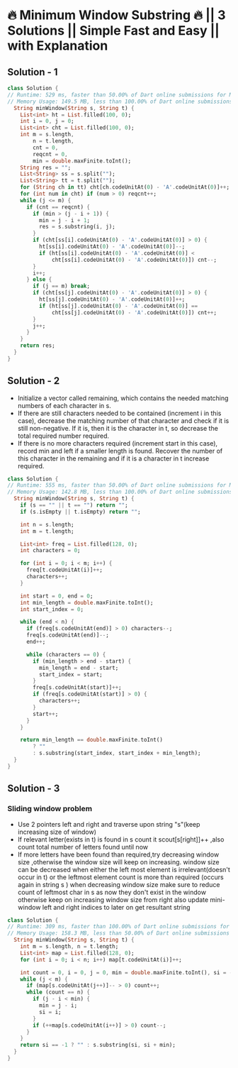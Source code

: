 # 🔥 Minimum Window Substring 🔥 || 3 Solutions || Simple Fast and Easy || with Explanation

## Solution - 1

```dart
class Solution {
// Runtime: 529 ms, faster than 50.00% of Dart online submissions for Minimum Window Substring.
// Memory Usage: 149.5 MB, less than 100.00% of Dart online submissions for Minimum Window Substring.
  String minWindow(String s, String t) {
    List<int> ht = List.filled(100, 0);
    int i = 0, j = 0;
    List<int> cht = List.filled(100, 0);
    int m = s.length,
        n = t.length,
        cnt = 0,
        reqcnt = 0,
        min = double.maxFinite.toInt();
    String res = "";
    List<String> ss = s.split("");
    List<String> tt = t.split("");
    for (String ch in tt) cht[ch.codeUnitAt(0) - 'A'.codeUnitAt(0)]++;
    for (int num in cht) if (num > 0) reqcnt++;
    while (j <= m) {
      if (cnt == reqcnt) {
        if (min > (j - i + 1)) {
          min = j - i + 1;
          res = s.substring(i, j);
        }
        if (cht[ss[i].codeUnitAt(0) - 'A'.codeUnitAt(0)] > 0) {
          ht[ss[i].codeUnitAt(0) - 'A'.codeUnitAt(0)]--;
          if (ht[ss[i].codeUnitAt(0) - 'A'.codeUnitAt(0)] <
              cht[ss[i].codeUnitAt(0) - 'A'.codeUnitAt(0)]) cnt--;
        }
        i++;
      } else {
        if (j == m) break;
        if (cht[ss[j].codeUnitAt(0) - 'A'.codeUnitAt(0)] > 0) {
          ht[ss[j].codeUnitAt(0) - 'A'.codeUnitAt(0)]++;
          if (ht[ss[j].codeUnitAt(0) - 'A'.codeUnitAt(0)] ==
              cht[ss[j].codeUnitAt(0) - 'A'.codeUnitAt(0)]) cnt++;
        }
        j++;
      }
    }
    return res;
  }
}
```

## Solution - 2

- Initialize a vector called remaining, which contains the needed
matching numbers of each character in s.
- If there are still
characters needed to be contained (increment i in this case),
decrease the matching number of that character and check if it is
still non-negative. If it is, then it is the character in t, so
decrease the total required number required.
- If there is no more
characters required (increment start in this case), record min
and left if a smaller length is found. Recover the number of this
character in the remaining and if it is a character in t
increase required.

```dart
class Solution {
// Runtime: 555 ms, faster than 50.00% of Dart online submissions for Minimum Window Substring.
// Memory Usage: 142.8 MB, less than 100.00% of Dart online submissions for Minimum Window Substring.
  String minWindow(String s, String t) {
    if (s == "" || t == "") return "";
    if (s.isEmpty || t.isEmpty) return "";

    int n = s.length;
    int m = t.length;

    List<int> freq = List.filled(128, 0);
    int characters = 0;

    for (int i = 0; i < m; i++) {
      freq[t.codeUnitAt(i)]++;
      characters++;
    }

    int start = 0, end = 0;
    int min_length = double.maxFinite.toInt();
    int start_index = 0;

    while (end < n) {
      if (freq[s.codeUnitAt(end)] > 0) characters--;
      freq[s.codeUnitAt(end)]--;
      end++;

      while (characters == 0) {
        if (min_length > end - start) {
          min_length = end - start;
          start_index = start;
        }
        freq[s.codeUnitAt(start)]++;
        if (freq[s.codeUnitAt(start)] > 0) {
          characters++;
        }
        start++;
      }
    }

    return min_length == double.maxFinite.toInt()
        ? ""
        : s.substring(start_index, start_index + min_length);
  }
}
```

## Solution - 3

### Sliding window problem

- Use 2 pointers left and right and traverse upon string "s"(keep increasing size of window)
- If relevant letter(exists in t) is found in s count it scout[s[right]]++ ,also count total number of letters found until now
- If more letters have been found than required,try decreasing window size ,otherwise the window size will keep on increasing.
window size can be decreased when
either the left most element is irrelevant(doesn't occur in t)
or the leftmost element count is more than required (occurs again in string s )
when decreasing window size make sure to reduce count of leftmost char in s as now they don't exist in the window
otherwise keep on increasing window size from right
also update mini-window left and right indices to later on get resultant string

```dart
class Solution {
// Runtime: 309 ms, faster than 100.00% of Dart online submissions for Minimum Window Substring.
// Memory Usage: 158.3 MB, less than 50.00% of Dart online submissions for Minimum Window Substring.
  String minWindow(String s, String t) {
    int m = s.length, n = t.length;
    List<int> map = List.filled(128, 0);
    for (int i = 0; i < n; i++) map[t.codeUnitAt(i)]++;

    int count = 0, i = 0, j = 0, min = double.maxFinite.toInt(), si = -1;
    while (j < m) {
      if (map[s.codeUnitAt(j++)]-- > 0) count++;
      while (count == n) {
        if (j - i < min) {
          min = j - i;
          si = i;
        }
        if (++map[s.codeUnitAt(i++)] > 0) count--;
      }
    }
    return si == -1 ? "" : s.substring(si, si + min);
  }
}
```
